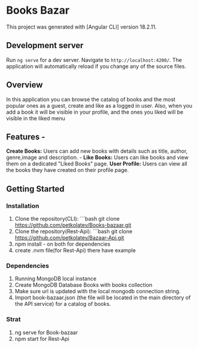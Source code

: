 # Books Bazar

This project was generated with [Angular CLI] version 18.2.11.

## Development server

Run `ng serve` for a dev server. Navigate to `http://localhost:4200/`. The application will automatically reload if you change any of the source files.

## Overview 

In this application you can browse the catalog of books and the most popular ones as a guest, create and like as a logged in user. Also, when you add a book it will be visible in your profile, and the ones you liked will be visible in the liked menu

## Features - 

**Create Books:** Users can add new books with details such as title, author, genre,image and description. - 
**Like Books:** Users can like books and view them on a dedicated "Liked Books" page.
**User Profile:** Users can view all the books they have created on their profile page. 

## Getting Started

### Installation
 1. Clone the repository(CLI): ```bash git clone https://github.com/petkolatev/Books-bazaar.git
 2. Clone the repository(Rest-Api): ```bash git clone https://github.com/petkolatev/Bazaar-Api.git
 3. npm install -  on both for dependencies
 4. create .nvm file(for Rest-Api) there have example

### Dependencies
1. Running MongoDB local instance
2. Create MongoDB Database Books with books collection
3. Make sure url is updated with the local mongodb connection string.
4. Import book-bazaar.json (the file will be located in the main directory of the API service) for a catalog of books.

### Strat
1. ng serve for Book-bazaar
2. npm start for Rest-Api